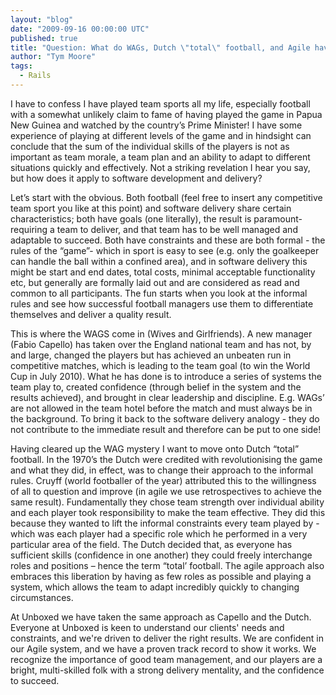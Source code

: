 ```yaml
---
layout: "blog"
date: "2009-09-16 00:00:00 UTC"
published: true
title: "Question: What do WAGs, Dutch \"total\" football, and Agile have to teach us about effective software development and delivery?"
author: "Tym Moore"
tags:
  - Rails
---
```


<p>I have to confess I have played team sports all my life, especially football with a somewhat unlikely claim to fame of having played the game in Papua New Guinea and watched by the country&rsquo;s Prime Minister! I have some experience of playing at different levels of the game and in hindsight can conclude that the sum of the individual skills of the players is not as important as team morale, a team plan and an ability to adapt to different situations quickly and effectively. Not a striking revelation I hear you say, but how does it apply to software development and delivery?</p>
<p>Let&rsquo;s start with the obvious. Both football (feel free to insert any competitive team sport you like at this point) and software delivery share certain characteristics; both have goals (one literally), the result is paramount-requiring a team to deliver, and that team has to be well managed and adaptable to succeed. Both have constraints and these are both formal - the rules of the &ldquo;game&rdquo;- which in sport is easy to see (e.g. only the goalkeeper can handle the ball within a confined area), and in software delivery this might be start and end dates, total costs, minimal acceptable functionality etc, but generally are formally laid out and are considered as read and common to all participants. The fun starts when you look at the informal rules and see how successful football managers use them to differentiate themselves and deliver a quality result.</p>
<p>This is where the WAGS come in (Wives and Girlfriends). A new manager (Fabio Capello) has taken over the England national team and has not, by and large, changed the players but has achieved an unbeaten run in competitive matches, which is leading to the team goal (to win the World Cup in July 2010). What he has done is to introduce a series of systems the team play to, created confidence (through belief in the system and the results achieved), and brought in clear leadership and discipline. E.g. WAGs&rsquo; are not allowed in the team hotel before the match and must always be in the background. To bring it back to the software delivery analogy - they do not contribute to the immediate result and therefore can be put to one side!</p>
<p>Having cleared up the WAG mystery I want to move onto Dutch &ldquo;total&rdquo; football. In the 1970&rsquo;s the Dutch were credited with revolutionising the game and what they did, in effect, was to change their approach to the informal rules. Cruyff (world footballer of the year) attributed this to the willingness of all to question and improve (in agile we use retrospectives to achieve the same result). Fundamentally they chose team strength over individual ability and each player took responsibility to make the team effective. They did this because they wanted to lift the informal constraints every team played by - which was each player had a specific role which he performed in a very particular area of the field. The Dutch decided that, as everyone has sufficient skills (confidence in one another) they could freely interchange roles and positions &ndash; hence the term &ldquo;total&rsquo; football. The agile approach also embraces this liberation by having as few roles as possible and playing a system, which allows the team to adapt incredibly quickly to changing circumstances.</p>
<p>At Unboxed we have taken the same approach as Capello and the Dutch. Everyone at Unboxed is keen to understand our clients&#39; needs and constraints, and we&#39;re driven to deliver the right results. We are confident in our Agile system, and we have a proven track record to show it works. We recognize the importance of good team management, and our players are a bright, multi-skilled folk with a strong delivery mentality, and the confidence to succeed.</p>


